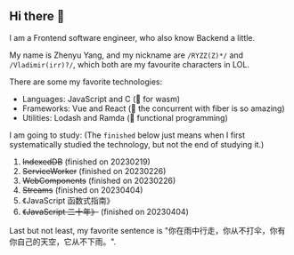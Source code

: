 ## Hi there 👋

I am a Frontend software engineer, who also know Backend a little.

My name is Zhenyu Yang, and my nickname are `/RYZZ(Z)*/` and `/Vladimir(irr)?/`, which both are my favourite characters in LOL.

There are some my favorite technologies:

- Languages: JavaScript and C (🍉 for wasm)
- Frameworks: Vue and React (🥦 the concurrent with fiber is so amazing)
- Utilities: Lodash and Ramda (🥩 functional programming)

I am going to study: (The `finished` below just means when I first systematically studied the technology, but not the end of studying it.)

1. ~~IndexedDB~~ (finished on 20230219)
2. ~~ServiceWorker~~ (finished on 20230226)
3. ~~WebComponents~~ (finished on 20230226)
4. ~~Streams~~ (finished on 20230404)
5. 《JavaScript 函数式指南》
6. ~~《JavaScript 二十年》~~ (finished on 20230404)

Last but not least, my favorite sentence is "你在雨中行走，你从不打伞，你有你自己的天空，它从不下雨。".
